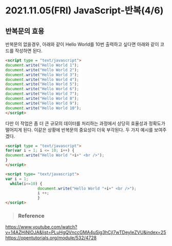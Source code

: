 # 2021.11.05(FRI) JavaScript-반복(4/6)
## 반복문의 효용

반복문의 없을경우, 아래와 같이 Hello World를 10번 출력하고 싶다면 아래와 같이 코드를 작성하면 된다.
```html
<script type = "text/javascript">
document.write("Hello World 1");
document.write("Hello World 2");
document.write("Hello World 3");
document.write("Hello World 4");
document.write("Hello World 5");
document.write("Hello World 6");
document.write("Hello World 7");
document.write("Hello World 8");
document.write("Hello World 9");
document.write("Hello World 10");
</script>
```
다만 이 작업은 좀 더 큰 규모의 데이터를 처리하는 과정에서 상당히 효율성과 정확도가 떨어지게 된다.
이같은 상황에 반복문의 중요성이 더욱 부각된다. 두 가지 예시를 보여주겠다.

```html
<script type = "text/javascript">
for(var i = 1; i <= 10; i++) {
document.write("Hello World "+i+" <br />");
}
</script>
```

```html
<script type= "text/javascript">
var i = 1;
  while(i<=10) {
              document.write("Hello World "+i+" <br />");
              i ++;
              }
</script>
```

>### Reference

<https://www.youtube.com/watch?v=14AZHiNlOJA&list=PLuHgQVnccGMA4uSig3hCjl7wTDeyIeZVU&index=25>
<https://opentutorials.org/module/532/4728>
